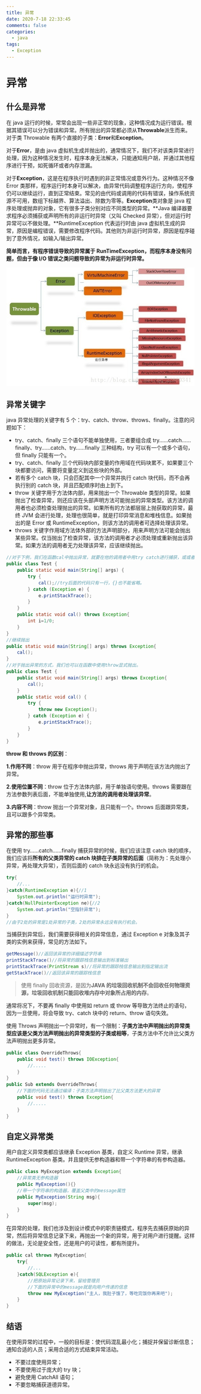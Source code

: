 ```yaml
---
title: 异常
date: 2020-7-18 22:33:45
comments: false
categories:
  - java
tags:
  - Exception
---
```


# 异常

## 什么是异常

在 java 运行的时候，常常会出现一些非正常的现象，这种情况成为运行错误。根据其错误可以分为错误和异常。所有抛出的异常都必须从**Throwable**派生而来。对于类 Throwable 有两个直接的子类：**Error**和**Exception**。

对于**Error**，是由 java 虚拟机生成并抛出的，通常情况下，我们不对该类异常进行处理，因为这种情况发生时，程序本身无法解决，只能通知用户胡，并通过其他程序进行干预，如死循环或者内存泄漏。

对于**Exception**，这是在程序执行时遇到的非正常情况或意外行为。这种情况不像 Error 类那样，程序运行时本身可以解决，由异常代码调整程序运行方向，使程序仍可以继续运行，直到正常结束。常见的由代码或调用的代码有错误，操作系统资源不可用，数组下标越界、算法溢出、除数为零等。**Exception**类对象是 java 程序处理或抛弃的对象，它有很多子类分别对应不同类型的异常。**Java 编译器要求程序必须捕获或声明所有的非运行时异常（又叫 Checked 异常），但对运行时异常可以不做处理。**RuntimeException 代表运行时由 java 虚拟机生成的异常，原因是编程错误，需要修改程序代码。其他则为非运行时异常，原因是程序碰到了意外情况，如输入/输出异常。

**简单而言，有程序错误导致的异常属于 RunTimeException，而程序本身没有问题，但由于像 I/O 错误之类问题导致的异常为非运行时异常。**

![1.png](异常/FwadirZE3XbG91N.jpg)

## 异常关键字

java 异常处理的关键字有 5 个：try、catch、throw、throws、finally。注意的问题如下：

- try、catch、finally 三个语句不能单独使用，三者要组合成 try……catch……finally、try……catch、try……finally 三种结构，try 可以有一个或多个语句，但 finally 只能有一个。
- try、catch、finally 三个代码块内部变量的作用域在代码块累不，如果要三个块都要访问，需要将变量定义到这些块的外部。
- 若有多个 catch 块，只会匹配其中一个异常并执行 catch 块代码，而不会再执行别的 catch 块，并且匹配顺序时由上到下。
- throw 关键字用于方法体内部，用来抛出一个 Throwable 类型的异常。如果抛出了检查异常，则还应该在头部声明方法可能抛出的异常类型。该方法的调用者也必须检查处理抛出的异常。如果所有的方法都层层上抛获取的异常，最终 JVM 会进行处理，处理也很简单，就是打印异常消息和堆栈信息。如果抛出的是 Error 或 RuntimeException，则该方法的调用者可选择处理该异常。
- throws 关键字作用域方法体外部的方法声明部分，用来声明方法可能会抛出某些异常。仅当抛出了检查异常，该方法的调用者才必须处理或重新抛出该异常。如果方法的调用者无力处理该异常，应该继续抛出。

```java
//对于下例，我们在函数cal中抛出异常，就要在他的调用者中用try catch进行捕获，或或者继续抛出，让上层处理，直到JVM处理，JVM处理就是打印跟踪栈信息，并终止程序。
public class Test {
    public static void main(String[] args) {
        try {
            cal();//try后面的代码只有一行，{}也不能省略。
        } catch (Exception e) {
            e.printStackTrace();
        }
    }
    public static void cal() throws Exception{
        int i=1/0;
    }
}
//继续抛出
public static void main(String[] args) throws Exception{
    cal();
}
//对于抛出异常的方式，我们也可以在函数中使用throw显式抛出。
public class Test {
    public static void main(String[] args) throws Exception{
        cal();
    }
    public static void cal() {
        try {
            throw new Exception();
        } catch (Exception e) {
            e.printStackTrace();
        }
    }
}
```

**throw 和 throws 的区别**：

**1.作用不同**：throw 用于在程序中抛出异常，throws 用于声明在该方法内抛出了异常。

**2.使用位置不同**：throw 位于方法体内部，用于单独语句使用。throws 需要跟在方法参数列表后面，不能单独使用,**让方法的调用者处理该异常**。

**3.内容不同**：throw 抛出一个异常对象，且只能有一个。throws 后面跟异常类，且可以跟多个异常类。

## 异常的那些事

在使用 try……catch……finally 捕获异常的时候，我们应该注意 catch 块的顺序，我们应该将**所有的父类异常的 catch 块排在子类异常的后面**（简称为：先处理小异常，再处理大异常），否则后面的 catch 块永远没有执行的机会。

```java
try{
    //...
}catch(RuntimeException e){//1
    System.out.println("运行时异常");
}catch(NullPointerException ne){//2
    System.out.println("空指针异常");
}
//由于2处的异常是1处异常的子类，2处的异常永远没有执行机会。
```

当捕获到异常后，我们需要获得相关的异常信息，通过 Exception e 对象及其子类的实例来获得，常见的方法如下。

```java
getMessage()//返回该异常的详细描述字符串
printStackTrace()//将异常的跟踪栈信息输出到标准输出
printStackTrace(PrintStream s)//将异常的跟踪栈信息输出到指定输出流
getStackTrace()//返回该异常的跟踪栈信息
```

> 使用 finally 回收资源，是因为**JAVA 的垃圾回收机制不会回收任何物理资源，垃圾回收机制只能回收堆内存中对象所占用的内存**。

通常将况下，不要再 finally 中使用如 return 或 throw 等导致方法终止的语句，因为一旦使用，将会导致 try、catch 块中的 return、throw 语句失效。

使用 Throws 声明抛出一个异常时，有一个限制：**子类方法中声明抛出的异常类型应该是父类方法声明抛出的异常类型的子类或相等**，子类方法中不允许比父类方法声明抛出更多异常。

```java
public class OverrideThrows{
    public void test() throws IOException{
        //.....
    }
}
public Sub extends OverrideThrows{
    //下面的代码无法通过编译：子类方法声明抛出了比父类方法更大的异常
    public void test() throws Exception{
        //.....
    }
}
```

## 自定义异常类

用户自定义异常类都应该继承 Exception 基类，自定义 Runtime 异常，继承 RuntimeException 基类。并且提供无参构造器和带一个字符串的有参构造器。

```java
public class MyException extends Exception{
    //异常类无参构造器
    public MyException(){}
    //带一个字符串的构造器，覆盖父类中的message属性
    public MyException(String msg){
        super(msg);
    }
}
```

在异常的处理，我们也涉及到设计模式中的职责链模式，程序先去捕获原始的异常，然后将异常信息记录下来，再抛出一个新的异常，用于对用户进行提醒。这样的做法，无论是安全性，还是用户的可读性，都有所提升。

```java
public cal throws MyException{
    try{
        //...
    }catch(SQLException e){
        //把原始异常记录下来，留给管理员
        //下面的异常中的message就是向用户传递的信息
        throw new MyException("主人，我肚子饿了，等吃完饭你再来吧");
    }
}
```

## 结语

在使用异常的过程中，一般的目标是：使代码混乱最小化；捕捉并保留诊断信息；通知合适的人员；采用合适的方式结束异常活动。

- 不要过度使用异常；
- 不要使用过于庞大的 try 块；
- 避免使用 CatchAll 语句；
- 不要忽略捕获道德异常。
